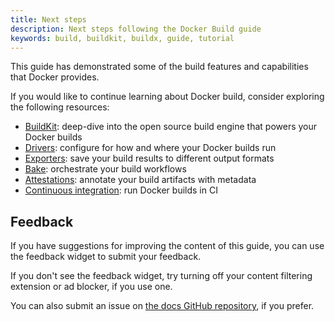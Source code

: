 ```yaml
---
title: Next steps
description: Next steps following the Docker Build guide
keywords: build, buildkit, buildx, guide, tutorial
---
```


This guide has demonstrated some of the build features and capabilities
that Docker provides.

If you would like to continue learning about Docker build, consider exploring
the following resources:

- [BuildKit](../buildkit/index.md): deep-dive into the open source build engine
  that powers your Docker builds
- [Drivers](../drivers/index.md): configure for how and where your Docker builds
  run
- [Exporters](../exporters/index.md): save your build results to different
  output formats
- [Bake](../bake/index.md): orchestrate your build workflows
- [Attestations](../attestations/index.md): annotate your build artifacts with
  metadata
- [Continuous integration](../ci/index.md): run Docker builds in CI

## Feedback

If you have suggestions for improving the content of this guide, you can use the
feedback widget to submit your feedback.

If you don't see the feedback widget, try turning off your content filtering
extension or ad blocker, if you use one.

You can also submit an issue on
[the docs GitHub repository](https://github.com/docker/docs/issues/new),
if you prefer.